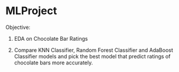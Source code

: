 # MLProject

Objective:

1. EDA on Chocolate Bar Ratings

2. Compare KNN Classifier, Random Forest Classifier and AdaBoost Classifier models and pick the best model that predict ratings of chocolate bars more accurately.
